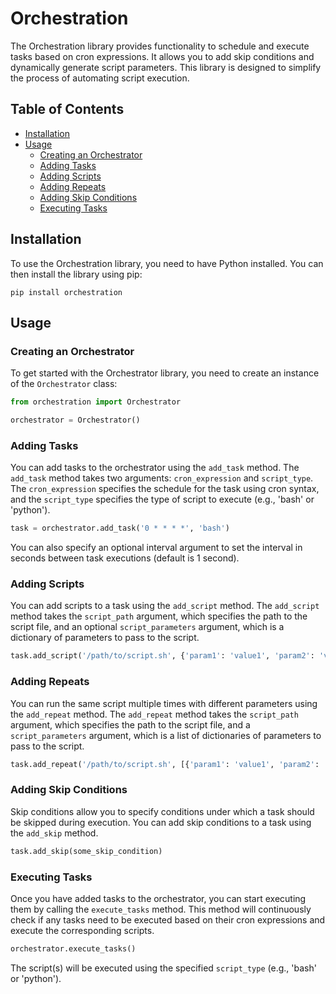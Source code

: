 # Orchestration

The Orchestration library provides functionality to schedule and execute tasks based on cron expressions. It allows you to add skip conditions and dynamically generate script parameters. This library is designed to simplify the process of automating script execution.

## Table of Contents
- [Installation](#installation)
- [Usage](#usage)
  - [Creating an Orchestrator](#creating-an-orchestrator)
  - [Adding Tasks](#adding-tasks)
  - [Adding Scripts](#adding-scripts)
  - [Adding Repeats](#adding-repeats)
  - [Adding Skip Conditions](#adding-skip-conditions)
  - [Executing Tasks](#executing-tasks)

## Installation<a name="installation"></a>

To use the Orchestration library, you need to have Python installed. You can then install the library using pip:

```
pip install orchestration
```

## Usage<a name="usage"></a>

### Creating an Orchestrator<a name="creating-an-orchestrator"></a>

To get started with the Orchestrator library, you need to create an instance of the `Orchestrator` class:

```python
from orchestration import Orchestrator

orchestrator = Orchestrator()
```

### Adding Tasks<a name="adding-tasks"></a>

You can add tasks to the orchestrator using the `add_task` method. The `add_task` method takes two arguments: `cron_expression` and `script_type`. The `cron_expression` specifies the schedule for the task using cron syntax, and the `script_type` specifies the type of script to execute (e.g., 'bash' or 'python').

```python
task = orchestrator.add_task('0 * * * *', 'bash')
```


You can also specify an optional interval argument to set the interval in seconds between task executions (default is 1 second).

### Adding Scripts<a name="adding-scripts"></a>

You can add scripts to a task using the `add_script` method. The `add_script` method takes the `script_path` argument, which specifies the path to the script file, and an optional `script_parameters` argument, which is a dictionary of parameters to pass to the script.

```python
task.add_script('/path/to/script.sh', {'param1': 'value1', 'param2': 'value2'})
```

### Adding Repeats<a name="adding-repeats"></a>

You can run the same script multiple times with different parameters using the `add_repeat` method. The `add_repeat` method takes the `script_path` argument, which specifies the path to the script file, and a `script_parameters` argument, which is a list of dictionaries of parameters to pass to the script.

```python
task.add_repeat('/path/to/script.sh', [{'param1': 'value1', 'param2': 'value2'}, {'param1': 'value3', 'param2': 'value4'}])
```

### Adding Skip Conditions<a name="adding-skip-conditions"></a>

Skip conditions allow you to specify conditions under which a task should be skipped during execution. You can add skip conditions to a task using the `add_skip` method.

```python
task.add_skip(some_skip_condition)
```



### Executing Tasks<a name="executing-tasks"></a>

Once you have added tasks to the orchestrator, you can start executing them by calling the `execute_tasks` method. This method will continuously check if any tasks need to be executed based on their cron expressions and execute the corresponding scripts.

```python
orchestrator.execute_tasks()
```


The script(s) will be executed using the specified `script_type` (e.g., 'bash' or 'python').
